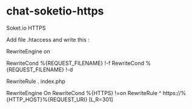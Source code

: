 chat-soketio-https
==================

Soket.io HTTPS

Add file .htaccess and write this :

RewriteEngine on

RewriteCond %{REQUEST_FILENAME} !-f
RewriteCond %{REQUEST_FILENAME} !-d

RewriteRule . index.php

RewriteEngine On
RewriteCond %{HTTPS} !=on
RewriteRule ^ https://%{HTTP_HOST}%{REQUEST_URI} [L,R=301]
